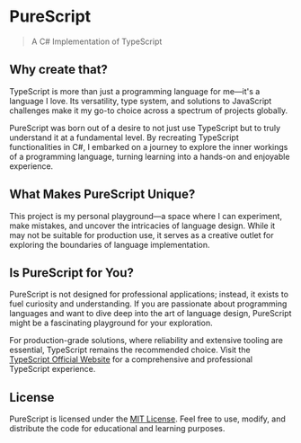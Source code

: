 # PureScript
> A C# Implementation of TypeScript

## Why create that?
TypeScript is more than just a programming language for me—it's a language I love. Its versatility, type system, and solutions to JavaScript challenges make it my go-to choice across a spectrum of projects globally.

PureScript was born out of a desire to not just use TypeScript but to truly understand it at a fundamental level. By recreating TypeScript functionalities in C#, I embarked on a journey to explore the inner workings of a programming language, turning learning into a hands-on and enjoyable experience.

## What Makes PureScript Unique?
This project is my personal playground—a space where I can experiment, make mistakes, and uncover the intricacies of language design. While it may not be suitable for production use, it serves as a creative outlet for exploring the boundaries of language implementation.

## Is PureScript for You?
PureScript is not designed for professional applications; instead, it exists to fuel curiosity and understanding. If you are passionate about programming languages and want to dive deep into the art of language design, PureScript might be a fascinating playground for your exploration.

For production-grade solutions, where reliability and extensive tooling are essential, TypeScript remains the recommended choice. Visit the [TypeScript Official Website](https://www.typescriptlang.org/) for a comprehensive and professional TypeScript experience.

## License
PureScript is licensed under the [MIT License](https://opensource.org/license/mit/). Feel free to use, modify, and distribute the code for educational and learning purposes.